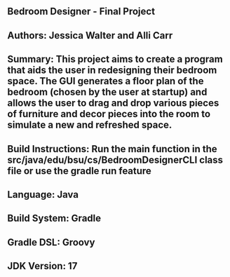 Bedroom Designer - Final Project
---------------------------------------------------------------------------------------------------------------
Authors: Jessica Walter and Alli Carr
---------------------------------------------------------------------------------------------------------------
Summary: This project aims to create a program that aids the user in redesigning their bedroom space. The GUI 
generates a floor plan of the bedroom (chosen by the user at startup) and allows the user to drag and drop 
various pieces of furniture and decor pieces into the room to simulate a new and refreshed space.
---------------------------------------------------------------------------------------------------------------
Build Instructions: Run the main function in the src/java/edu/bsu/cs/BedroomDesignerCLI class file or use the gradle run feature 
---------------------------------------------------------------------------------------------------------------
Language: Java
---------------------------------------------------------------------------------------------------------------
Build System: Gradle
---------------------------------------------------------------------------------------------------------------
Gradle DSL: Groovy
---------------------------------------------------------------------------------------------------------------
JDK Version: 17
---------------------------------------------------------------------------------------------------------------

